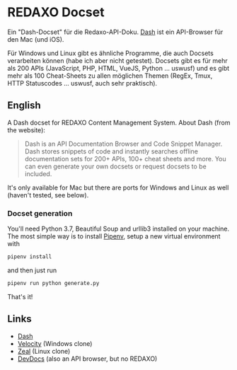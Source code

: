 # REDAXO Docset

Ein "Dash-Docset" für die Redaxo-API-Doku.
[Dash](http://kapeli.com/dash/) ist ein API-Browser für den Mac (und iOS).

Für Windows und Linux gibt es ähnliche Programme, die auch Docsets verarbeiten können (habe ich aber nicht getestet). Docsets gibt es für mehr als 200 APIs (JavaScript, PHP, HTML, VueJS, Python ... uswusf) und es gibt mehr als 100 Cheat-Sheets zu allen möglichen Themen (RegEx, Tmux, HTTP Statuscodes ... uswusf, auch sehr praktisch).

## English

A Dash docset for REDAXO Content Management System.
About Dash (from the website):

> Dash is an API Documentation Browser and Code Snippet Manager. Dash stores snippets of code and instantly searches offline documentation sets for 200+ APIs, 100+ cheat sheets and more. You can even generate your own docsets or request docsets to be included.

It's only available for Mac but there are ports for Windows and Linux as well (haven't tested, see below).

### Docset generation

You'll need Python 3.7, Beautiful Soup and urllib3 installed on your machine.
The most simple way is to install [Pipenv](https://pipenv.readthedocs.io/en/latest/), setup a new virtual environment with
```bash
pipenv install
```
and then just run
```bash
pipenv run python generate.py
```
That's it!


## Links

- [Dash](http://kapeli.com/dash/)
- [Velocity](http://velocity.silverlakesoftware.com/) (Windows clone)
- [Zeal](https://zealdocs.org/) (Linux clone)
- [DevDocs](https://devdocs.io/) (also an API browser, but no REDAXO)
